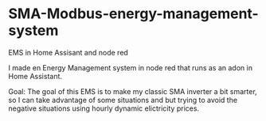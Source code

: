 # SMA-Modbus-energy-management-system
EMS in Home Assisant and node red

I made en Energy Management system in node red that runs as an adon in Home Assistant.

Goal: The goal of this EMS is to make my classic SMA inverter a bit smarter, so I can take advantage of some situations and but trying to avoid the negative situations using hourly dynamic elictricity prices. 

